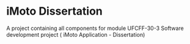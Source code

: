 # iMoto Dissertation

A project containing all components for module UFCFF-30-3 Software development project ( iMoto Application - Dissertation)